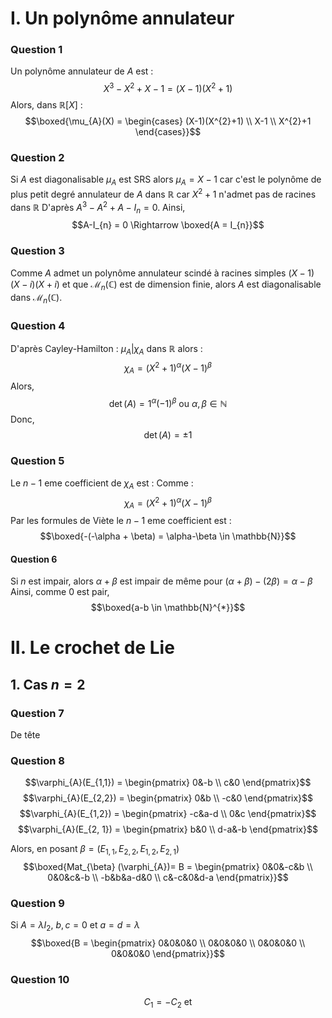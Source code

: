 # I. Un polynôme annulateur
### Question 1
Un polynôme annulateur de $A$ est : 
$$X^{3} - X^{2} + X - 1 = \left( X-1 \right)\left(X^{2} +1 \right)$$
Alors, dans $\mathbb{R}[X]$ : 
$$\boxed{\mu_{A}(X) = \begin{cases}
(X-1)(X^{2}+1) \\
X-1 \\
X^{2}+1
\end{cases}}$$

### Question 2
Si $A$ est diagonalisable $\mu_{A}$ est SRS alors $\mu_{A} = X-1$ car c'est le polynôme de plus petit degré annulateur de $A$ dans $\mathbb{R}$ car $X^{2}+1$ n'admet pas de racines dans $\mathbb{R}$
D'après $A^{3} - A^{2} + A - I_{n} = 0$.
Ainsi, 
$$A-I_{n} = 0 \Rightarrow \boxed{A = I_{n}}$$

### Question 3
Comme $A$ admet un polynôme annulateur scindé à racines simples $(X-1)(X-i)(X+i)$ et que $\mathcal{M}_{n}(\mathbb{C})$ est de dimension finie, alors $A$ est diagonalisable dans $\mathcal{M}_{n}(\mathbb{C})$.


### Question 4
D'après Cayley-Hamilton : $\mu_{A} | \chi_{A}$ dans $\mathbb{R}$ alors : 
$$\chi_{A} = (X^{2}+1)^{\alpha}(X-1)^{\beta}$$
Alors, 
$$\det(A) = 1^{\alpha}(-1)^{\beta} \text{ ou }\alpha, \beta\in \mathbb{N}$$
Donc, 
$$\det(A) = \pm 1$$


### Question 5
Le $n-1$ eme coefficient de $\chi_{A}$ est : 
Comme : 
$$\chi_{A} = (X^{2}+1)^{\alpha}(X-1)^{\beta}$$
Par les formules de Viète le $n-1$ eme coefficient est : 
$$\boxed{-(-\alpha + \beta) = \alpha-\beta \in \mathbb{N}}$$

#### Question 6
Si $n$ est impair, alors $\alpha+\beta$ est impair de même pour $(\alpha + \beta) - (2\beta) = \alpha-\beta$
Ainsi, comme $0$ est pair, 
$$\boxed{a-b \in \mathbb{N}^{*}}$$

# II. Le crochet de Lie
## 1. Cas $n=2$
### Question 7
De tête

### Question 8
$$\varphi_{A}(E_{1,1}) = \begin{pmatrix}
0&-b \\
c&0
\end{pmatrix}$$
$$\varphi_{A}(E_{2,2}) = \begin{pmatrix}
0&b \\
-c&0
\end{pmatrix}$$
$$\varphi_{A}(E_{1,2}) = \begin{pmatrix}
-c&a-d \\
0&c
\end{pmatrix}$$
$$\varphi_{A}(E_{2, 1}) = \begin{pmatrix}
b&0 \\
d-a&-b
\end{pmatrix}$$

Alors, en posant $\beta = (E_{1, 1}, E_{2, 2}, E_{1, 2}, E_{2, 1})$
$$\boxed{Mat_{\beta} (\varphi_{A})= B = \begin{pmatrix}
0&0&-c&b \\
0&0&c&-b \\
-b&b&a-d&0 \\
c&-c&0&d-a
\end{pmatrix}}$$

### Question 9
Si $A = \lambda I_{2}$, $b, c=0$ et $a=d = \lambda$
$$\boxed{B = \begin{pmatrix}
0&0&0&0 \\
0&0&0&0 \\
0&0&0&0 \\
0&0&0&0
\end{pmatrix}}$$

### Question 10
$$C_{1} = -C_{2} \text{ et }$$
